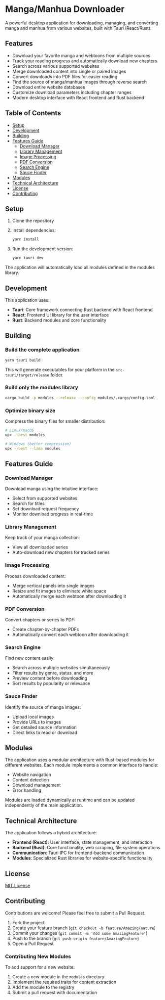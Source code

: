 # Manga/Manhua Downloader

A powerful desktop application for downloading, managing, and converting manga and manhua from various websites, built with Tauri (React/Rust).

## Features

- Download your favorite manga and webtoons from multiple sources
- Track your reading progress and automatically download new chapters
- Search across various supported websites
- Merge downloaded content into single or paired images
- Convert downloads into PDF files for easier reading
- Find the source of manga/manhua images through reverse search
- Download entire website databases
- Customize download parameters including chapter ranges
- Modern desktop interface with React frontend and Rust backend

## Table of Contents

- [Setup](#setup)
- [Development](#development)
- [Building](#building)
- [Features Guide](#features-guide)
  - [Download Manager](#download-manager)
  - [Library Management](#library-management)
  - [Image Processing](#image-processing)
  - [PDF Conversion](#pdf-conversion)
  - [Search Engine](#search-engine)
  - [Sauce Finder](#sauce-finder)
- [Modules](#modules)
- [Technical Architecture](#technical-architecture)
- [License](#license)
- [Contributing](#contributing)

## Setup

1. Clone the repository
2. Install dependencies:

   ```bash
   yarn install
   ```

3. Run the development version:

   ```bash
   yarn tauri dev
   ```

The application will automatically load all modules defined in the modules library.

## Development

This application uses:

- **Tauri**: Core framework connecting Rust backend with React frontend
- **React**: Frontend UI library for the user interface
- **Rust**: Backend modules and core functionality

## Building

### Build the complete application

```bash
yarn tauri build
```

This will generate executables for your platform in the `src-tauri/target/release` folder.

### Build only the modules library

```bash
cargo build -p modules --release --config modules/.cargo/config.toml
```

### Optimize binary size

Compress the binary files for smaller distribution:

```bash
# Linux/macOS
upx --best modules

# Windows (better compression)
upx --best --lzma modules
```

## Features Guide

### Download Manager

Download manga using the intuitive interface:

- Select from supported websites
- Search for titles
- Set download request frequency
- Monitor download progress in real-time

### Library Management

Keep track of your manga collection:

- View all downloaded series
- Auto-download new chapters for tracked series

### Image Processing

Process downloaded content:

- Merge vertical panels into single images
- Resize and fit images to eliminate white space
- Automatically merge each webtoon after downloading it

### PDF Conversion

Convert chapters or series to PDF:

- Create chapter-by-chapter PDFs
- Automatically convert each webtoon after downloading it

### Search Engine

Find new content easily:

- Search across multiple websites simultaneously
- Filter results by genre, status, and more
- Preview content before downloading
- Sort results by popularity or relevance

### Sauce Finder

Identify the source of manga images:

- Upload local images
- Provide URLs to images
- Get detailed source information
- Direct links to read or download

## Modules

The application uses a modular architecture with Rust-based modules for different websites. Each module implements a common interface to handle:

- Website navigation
- Content detection
- Download management
- Error handling

Modules are loaded dynamically at runtime and can be updated independently of the main application.

## Technical Architecture

The application follows a hybrid architecture:

- **Frontend (React)**: User interface, state management, and interaction
- **Backend (Rust)**: Core functionality, web scraping, file system operations
- **Communication**: Tauri IPC for frontend-backend communication
- **Modules**: Specialized Rust libraries for website-specific functionality

## License

[MIT License](LICENSE)

## Contributing

Contributions are welcome! Please feel free to submit a Pull Request.

1. Fork the project
2. Create your feature branch (`git checkout -b feature/AmazingFeature`)
3. Commit your changes (`git commit -m 'Add some AmazingFeature'`)
4. Push to the branch (`git push origin feature/AmazingFeature`)
5. Open a Pull Request

### Contributing New Modules

To add support for a new website:

1. Create a new module in the `modules` directory
2. Implement the required traits for content extraction
3. Add the module to the registry
4. Submit a pull request with documentation

